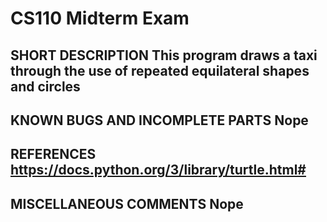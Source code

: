 # CS110 Midterm Exam

## SHORT DESCRIPTION This program draws a taxi through the use of repeated equilateral shapes and circles

## KNOWN BUGS AND INCOMPLETE PARTS Nope

## REFERENCES https://docs.python.org/3/library/turtle.html#

## MISCELLANEOUS COMMENTS Nope